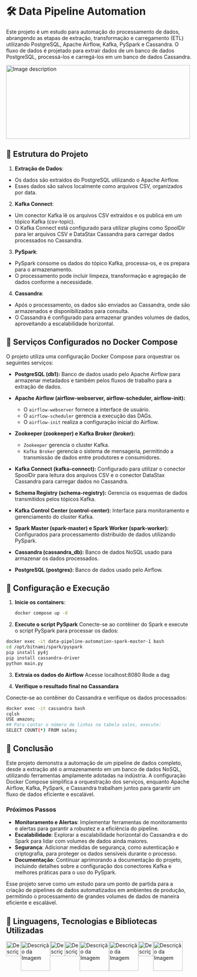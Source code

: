 # 🛠️ Data Pipeline Automation

Este projeto é um estudo para automação do processamento de dados, abrangendo as etapas de extração, transformação e carregamento (ETL) utilizando PostgreSQL, Apache Airflow, Kafka, PySpark e Cassandra. O fluxo de dados é projetado para extrair dados de um banco de dados PostgreSQL, processá-los e carregá-los em um banco de dados Cassandra.

<img src="https://github.com/user-attachments/assets/e2b36c11-87bf-4b8a-a0c1-9e71ccf061f4" width="500" height="200"  alt="Image description">

## 🎯 Estrutura do Projeto

1. **Extração de Dados**:
  - Os dados são extraídos do PostgreSQL utilizando o Apache Airflow.
  - Esses dados são salvos localmente como arquivos CSV, organizados por data.
2. **Kafka Connect**: 
  - Um conector Kafka lê os arquivos CSV extraídos e os publica em um tópico Kafka (csv-topic).
  - O Kafka Connect está configurado para utilizar plugins como SpoolDir para ler arquivos CSV e DataStax Cassandra para carregar dados processados no Cassandra.
3. **PySpark**: 
  - PySpark consome os dados do tópico Kafka, processa-os, e os prepara para o armazenamento.
  - O processamento pode incluir limpeza, transformação e agregação de dados conforme a necessidade.
4. **Cassandra**: 
  - Após o processamento, os dados são enviados ao Cassandra, onde são armazenados e disponibilizados para consulta.
  - O Cassandra é configurado para armazenar grandes volumes de dados, aproveitando a escalabilidade horizontal.

## 👷 Serviços Configurados no Docker Compose

O projeto utiliza uma configuração Docker Compose para orquestrar os seguintes serviços:

- **PostgreSQL (db1):** Banco de dados usado pelo Apache Airflow para armazenar metadados e também pelos fluxos de trabalho para a extração de dados.

- **Apache Airflow (airflow-webserver, airflow-scheduler, airflow-init):**
  - O `airflow-webserver` fornece a interface de usuário.
  - O `airflow-scheduler` gerencia a execução das DAGs.
  - O `airflow-init` realiza a configuração inicial do Airflow.

- **Zookeeper (zookeeper) e Kafka Broker (broker):**
  - `Zookeeper` gerencia o cluster Kafka.
  - `Kafka Broker` gerencia o sistema de mensageria, permitindo a transmissão de dados entre produtores e consumidores.

- **Kafka Connect (kafka-connect):** Configurado para utilizar o conector SpoolDir para leitura dos arquivos CSV e o conector DataStax Cassandra para carregar dados no Cassandra.

- **Schema Registry (schema-registry):** Gerencia os esquemas de dados transmitidos pelos tópicos Kafka.

- **Kafka Control Center (control-center):** Interface para monitoramento e gerenciamento do cluster Kafka.

- **Spark Master (spark-master) e Spark Worker (spark-worker):** Configurados para processamento distribuído de dados utilizando PySpark.

- **Cassandra (cassandra_db):** Banco de dados NoSQL usado para armazenar os dados processados.

- **PostgreSQL (postgres):** Banco de dados usado pelo Airflow.

## 🤖 Configuração e Execução

1. **Inicie os containers**:
   ```bash
   docker compose up -d 

2. **Execute o script PySpark**
Conecte-se ao contêiner do Spark e execute o script PySpark para processar os dados:

```bash
docker exec -it data-pipeline-automation-spark-master-1 bash
cd /opt/bitnami/spark/pyspark
pip install py4j
pip install cassandra-driver
python main.py
```

3. **Extraia os dados do Airflow**
Acesse localhost:8080 
Rode a dag

4. **Verifique o resultado final no Cassandara**

Conecte-se ao contêiner do Cassandra e verifique os dados processados:
```bash
docker exec -it cassandra bash  
cqlsh
USE amazon;
## Para contar o número de linhas na tabela sales, execute:
SELECT COUNT(*) FROM sales;
```

## 🚀 Conclusão

Este projeto demonstra a automação de um pipeline de dados completo, desde a extração até o armazenamento em um banco de dados NoSQL, utilizando ferramentas amplamente adotadas na indústria. A configuração Docker Compose simplifica a orquestração dos serviços, enquanto Apache Airflow, Kafka, PySpark, e Cassandra trabalham juntos para garantir um fluxo de dados eficiente e escalável.

### Próximos Passos

- **Monitoramento e Alertas**: Implementar ferramentas de monitoramento e alertas para garantir a robustez e a eficiência do pipeline.
- **Escalabilidade**: Explorar a escalabilidade horizontal do Cassandra e do Spark para lidar com volumes de dados ainda maiores.
- **Segurança**: Adicionar medidas de segurança, como autenticação e criptografia, para proteger os dados sensíveis durante o processo.
- **Documentação**: Continuar aprimorando a documentação do projeto, incluindo detalhes sobre a configuração dos conectores Kafka e melhores práticas para o uso do PySpark.

Esse projeto serve como um estudo para um ponto de partida para a criação de pipelines de dados automatizados em ambientes de produção, permitindo o processamento de grandes volumes de dados de maneira eficiente e escalável.

## 🔨 Linguagens, Tecnologias e Bibliotecas Utilizadas

<div style="display: flex; flex-direction: row;">
  <img src="https://upload.wikimedia.org/wikipedia/commons/thumb/c/c3/Python-logo-notext.svg/1200px-Python-logo-notext.svg.png" alt="Descrição da Imagem" width="40">
  <img src="https://github.com/user-attachments/assets/e4183d59-0f47-4d7e-a773-0943ff36fb1f" alt="Descrição da Imagem" width="80">
  <img src="https://static-00.iconduck.com/assets.00/airflow-icon-2048x2048-ptyvisqh.png" alt="Descrição da Imagem" width="40">
  <img src="https://blog.geekhunter.com.br/wp-content/uploads/2020/09/apache-kafka.png" alt="Descrição da Imagem" width="40">
  <img src="https://upload.wikimedia.org/wikipedia/commons/thumb/f/f3/Apache_Spark_logo.svg/1280px-Apache_Spark_logo.svg.png" alt="Descrição da Imagem" width="80">
  <img src="https://download.logo.wine/logo/Apache_Cassandra/Apache_Cassandra-Logo.wine.png" alt="Descrição da Imagem" width="80">
  <img src="https://cdn.icon-icons.com/icons2/2415/PNG/512/postgresql_plain_wordmark_logo_icon_146390.png" alt="Descrição da Imagem" width="40">
  <img src="https://logosmarcas.net/wp-content/uploads/2021/03/Docker-Logo.png" alt="Descrição da Imagem" width="80"> 
</div>

